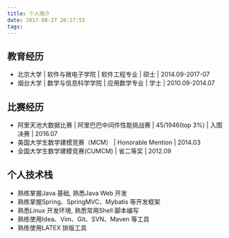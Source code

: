 ```yaml
---
title: 个人简介
date: 2017-08-27 20:17:53
tags: 
---
```


## 教育经历
- 北京大学 | 软件与微电子学院 | 软件工程专业 | 硕士 | 2014.09-2017-07
- 烟台大学 | 数学与信息科学学院 | 应用数学专业 | 学士 | 2010.09-2014.07

## 比赛经历
- 阿里天池大数据比赛 | 阿里巴巴中间件性能挑战赛 | 45/1946(top 3%) | 入围决赛 | 2016.07
- 美国大学生数学建模竞赛（MCM） | Honorable Mention | 2014.03
- 全国大学生数学建模竞赛(CUMCM) | 省二等奖 | 2012.09

## 个人技术栈
- 熟练掌握Java 基础, 熟悉Java Web 开发
- 熟练掌握Spring、SpringMVC、Mybatis 等开发框架
- 熟悉Linux 开发环境, 熟悉常用Shell 脚本编写
- 熟练使用Idea、Vim、Git、SVN、Maven 等工具
- 熟练使用LATEX 排版工具

## 